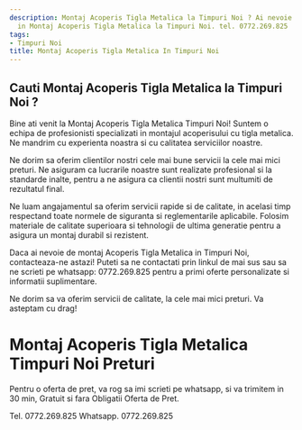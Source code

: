 ```yaml
---
description: Montaj Acoperis Tigla Metalica la Timpuri Noi ? Ai nevoie de un profesionist
  in Montaj Acoperis Tigla Metalica la Timpuri Noi. tel. 0772.269.825
tags:
- Timpuri Noi
title: Montaj Acoperis Tigla Metalica In Timpuri Noi
---
```



## Cauti Montaj Acoperis Tigla Metalica la Timpuri Noi ?

Bine ati venit la Montaj Acoperis Tigla Metalica Timpuri Noi! Suntem o echipa de profesionisti specializati in montajul acoperisului cu tigla metalica. Ne mandrim cu experienta noastra si cu calitatea serviciilor noastre.

Ne dorim sa oferim clientilor nostri cele mai bune servicii la cele mai mici preturi. Ne asiguram ca lucrarile noastre sunt realizate profesional si la standarde inalte, pentru a ne asigura ca clientii nostri sunt multumiti de rezultatul final.

Ne luam angajamentul sa oferim servicii rapide si de calitate, in acelasi timp respectand toate normele de siguranta si reglementarile aplicabile. Folosim materiale de calitate superioara si tehnologii de ultima generatie pentru a asigura un montaj durabil si rezistent.

Daca ai nevoie de montaj Acoperis Tigla Metalica in Timpuri Noi, contacteaza-ne astazi! Puteti sa ne contactati prin linkul de mai sus sau sa ne scrieti pe whatsapp: 0772.269.825 pentru a primi oferte personalizate si informatii suplimentare.

Ne dorim sa va oferim servicii de calitate, la cele mai mici preturi. Va asteptam cu drag!

# Montaj Acoperis Tigla Metalica Timpuri Noi Preturi
Pentru o oferta de pret, va rog sa imi scrieti pe whatsapp, si va trimitem in 30 min, Gratuit si fara Obligatii Oferta de Pret.

Tel. 0772.269.825
Whatsapp. 0772.269.825